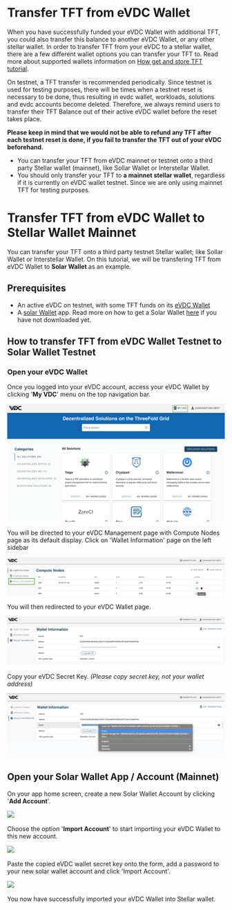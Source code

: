 # Transfer TFT from eVDC Wallet

When you have successfully funded your eVDC Wallet with additional TFT, you could also transfer this balance to another eVDC Wallet, or any other stellar wallet. In order to transfer TFT from your eVDC to a stellar wallet, there are a few different wallet options you can transfer your TFT to. Read more about supported wallets information on [How get and store TFT tutorial](https://manual2.threefold.io/#/mainnet_gettft).

On testnet, a TFT transfer is recommended periodically. Since testnet is used for testing purposes, there will be times when a testnet reset is necessary to be done, thus resulting in evdc wallet, workloads, solutions and evdc accounts become deleted. Therefore, we always remind users to transfer their TFT Balance out of their active eVDC wallet before the reset takes place. 

__Please keep in mind that we would not be able to refund any TFT after each testnet reset is done, if you fail to transfer the TFT out of your eVDC beforehand.__

- You can transfer your TFT from eVDC mainnet or testnet onto a third party Stellar wallet (mainnet), like Sollar Wallet or Interstellar Wallet. 
-  You should only transfer your TFT to __a mainnet stellar wallet__, regardless if it is currently on eVDC wallet testnet. Since we are only using mainnet TFT for testing purposes.

# Transfer TFT from eVDC Wallet to Stellar Wallet Mainnet

You can transfer your TFT onto a third party testnet Stellar wallet; like Sollar Wallet or Interstellar Wallet. On this tutorial, we will be transfering TFT from eVDC Wallet to __Solar Wallet__ as an example.

## Prerequisites

- An active eVDC on testnet, with some TFT funds on its [eVDC Wallet](evdc_wallet.md)
- A [solar Wallet](solarwallet.io) app. Read more on how to get a Solar Wallet [here](solar_wallet.md) if you have not downloaded yet.

## How to transfer TFT from eVDC Wallet Testnet to Solar Wallet Testnet

### Open your eVDC Wallet

Once you logged into your eVDC account, access your eVDC Wallet by clicking '__My VDC__' menu on the top navigation bar.

![](./img/myvdc.png)

You will be directed to your eVDC Management page with Compute Nodes page as its default display. Click on 'Wallet Information' page on the left sidebar

![](./img/walletpage.png)

You will then redirected to your eVDC Wallet page.

![](./img/walletinfo.png)

Copy your eVDC Secret Key. _(Please copy secret key, not your wallet address)_

![](./img/copy_secret.png)


## Open your Solar Wallet App / Account (Mainnet)

On your app home screen, create a new Solar Wallet Account by clicking '__Add Account__'.

![](add_account.png)

Choose the option '__Import Account__' to start importing your eVDC Wallet to this new account.

![](account_option.png)

Paste the copied eVDC wallet secret key onto the form, add a password to your new solar wallet account and click 'Import Account'.

![](import_account.png)

You now have successfully imported your eVDC Wallet into Stellar wallet.

